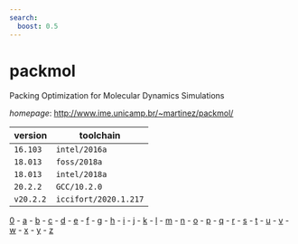 ```yaml
---
search:
  boost: 0.5
---
```

# packmol

Packing Optimization for Molecular Dynamics Simulations

*homepage*: <http://www.ime.unicamp.br/~martinez/packmol/>

version | toolchain
--------|----------
``16.103`` | ``intel/2016a``
``18.013`` | ``foss/2018a``
``18.013`` | ``intel/2018a``
``20.2.2`` | ``GCC/10.2.0``
``v20.2.2`` | ``iccifort/2020.1.217``

[0](../0/index.md) - [a](../a/index.md) - [b](../b/index.md) - [c](../c/index.md) - [d](../d/index.md) - [e](../e/index.md) - [f](../f/index.md) - [g](../g/index.md) - [h](../h/index.md) - [i](../i/index.md) - [j](../j/index.md) - [k](../k/index.md) - [l](../l/index.md) - [m](../m/index.md) - [n](../n/index.md) - [o](../o/index.md) - [p](../p/index.md) - [q](../q/index.md) - [r](../r/index.md) - [s](../s/index.md) - [t](../t/index.md) - [u](../u/index.md) - [v](../v/index.md) - [w](../w/index.md) - [x](../x/index.md) - [y](../y/index.md) - [z](../z/index.md)

